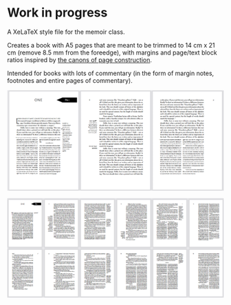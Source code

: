 # Work in progress

A XeLaTeX style file for the memoir class.

Creates a book with A5 pages that are meant to be trimmed to 14 cm x 21 cm (remove 8.5 mm from the foreedge), with margins and page/text block ratios inspired by [the canons of page construction](https://en.wikipedia.org/wiki/Canons_of_page_construction).

Intended for books with lots of commentary (in the form of margin notes, footnotes and entire pages of commentary).

![Screenshot of part of the demo book](https://github.com/verenablaschke/tex-packages/blob/main/booktemplate-annotated/demo-preview.png)

![Screenshot of part of the demo book](https://github.com/verenablaschke/tex-packages/blob/main/booktemplate-annotated/book-preview.png)
